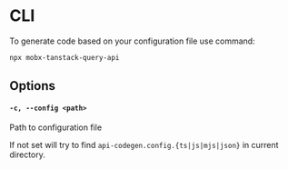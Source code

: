 
# CLI  

To generate code based on your configuration file use command:   

```bash
npx mobx-tanstack-query-api
```

## Options   

#### `-c, --config <path>`   

Path to configuration file   

If not set will try to find `api-codegen.config.{ts|js|mjs|json}` in current directory.